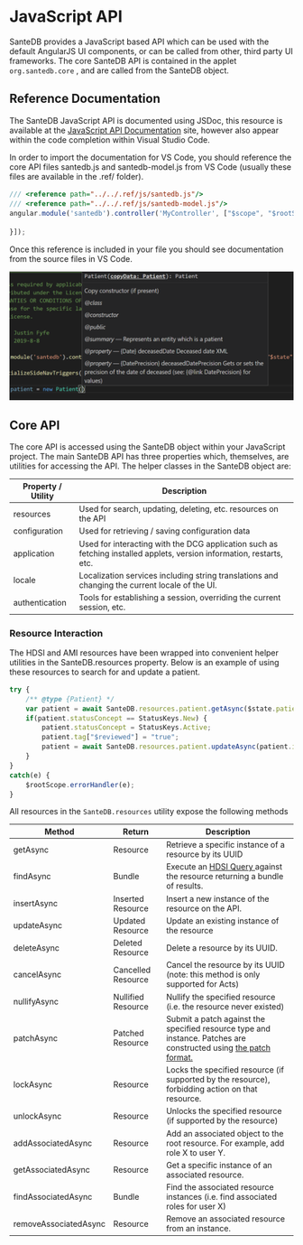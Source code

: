 # JavaScript API

SanteDB provides a JavaScript based API which can be used with the default AngularJS UI components, or can be called from other, third party UI frameworks. The core SanteDB API is contained in the applet `org.santedb.core` , and are called from the SanteDB object.

## Reference Documentation

The SanteDB JavaScript API is documented using JSDoc, this resource is available at the [JavaScript API Documentation](http://santesuite.org/assets/doc/js/santedb/) site, however also appear within the code completion within Visual Studio Code.

In order to import the documentation for VS Code, you should reference the core API files santedb.js and santedb-model.js from VS Code (usually these files are available in the .ref/ folder).

```javascript
/// <reference path="../../.ref/js/santedb.js"/>
/// <reference path="../../.ref/js/santedb-model.js"/>
angular.module('santedb').controller('MyController', ["$scope", "$rootScope", function ($scope, $rootScope) {

}]);
```

Once this reference is included in your file you should see documentation from the source files in VS Code.

![](<../../../../.gitbook/assets/image (162).png>)

## Core API

The core API is accessed using the SanteDB object within your JavaScript project. The main SanteDB API has three properties which, themselves, are utilities for accessing the API. The helper classes in the SanteDB object are:

| Property / Utility | Description                                                                                                           |
| ------------------ | --------------------------------------------------------------------------------------------------------------------- |
| resources          | Used for search, updating, deleting, etc. resources on the API                                                        |
| configuration      | Used for retrieving / saving configuration data                                                                       |
| application        | Used for interacting with the DCG application such as fetching installed applets, version information, restarts, etc. |
| locale             | Localization services including string translations and changing the current locale of the UI.                        |
| authentication     | Tools for establishing a session, overriding the current session, etc.                                                |

### Resource Interaction

The HDSI and AMI resources have been wrapped into convenient helper utilities in the SanteDB.resources property. Below is an example of using these resources to search for and update a patient.

```javascript
try {
    /** @type {Patient} */
    var patient = await SanteDB.resources.patient.getAsync($state.patientId);
    if(patient.statusConcept == StatusKeys.New) {
        patient.statusConcept = StatusKeys.Active;
        patient.tag["$reviewed"] = "true";
        patient = await SanteDB.resources.patient.updateAsync(patient.id, patient);
    }
}
catch(e) {
    $rootScope.errorHandler(e);
}
```

All resources in the `SanteDB.resources` utility expose the following methods

| Method                | Return             | Description                                                                                                                                                                              |
| --------------------- | ------------------ | ---------------------------------------------------------------------------------------------------------------------------------------------------------------------------------------- |
| getAsync              | Resource           | Retrieve a specific instance of a resource by its UUID                                                                                                                                   |
| findAsync             | Bundle             | Execute an [HDSI Query ](../../../service-apis/health-data-service-interface-hdsi/hdsi-query-syntax.md)against the resource returning a bundle of results.                               |
| insertAsync           | Inserted Resource  | Insert a new instance of the resource on the API.                                                                                                                                        |
| updateAsync           | Updated Resource   | Update an existing instance of the resource                                                                                                                                              |
| deleteAsync           | Deleted Resource   | Delete a resource by its UUID.                                                                                                                                                           |
| cancelAsync           | Cancelled Resource | Cancel the resource by its UUID (note: this method is only supported for Acts)                                                                                                           |
| nullifyAsync          | Nullified Resource | Nullify the specified resource (i.e. the resource never existed)                                                                                                                         |
| patchAsync            | Patched Resource   | Submit a patch against the specified resource type and instance. Patches are constructed using [the patch format.](../../../service-apis/health-data-service-interface-hdsi/patching.md) |
| lockAsync             | Resource           | Locks the specified resource (if supported by the resource), forbidding action on that resource.                                                                                         |
| unlockAsync           | Resource           | Unlocks the specified resource (if supported by the resource)                                                                                                                            |
| addAssociatedAsync    | Resource           | Add an associated object to the root resource. For example, add role X to user Y.                                                                                                        |
| getAssociatedAsync    | Resource           | Get a specific instance of an associated resource.                                                                                                                                       |
| findAssociatedAsync   | Bundle             | Find the associated resource instances (i.e. find associated roles for user X)                                                                                                           |
| removeAssociatedAsync | Resource           | Remove an associated resource from an instance.                                                                                                                                          |
